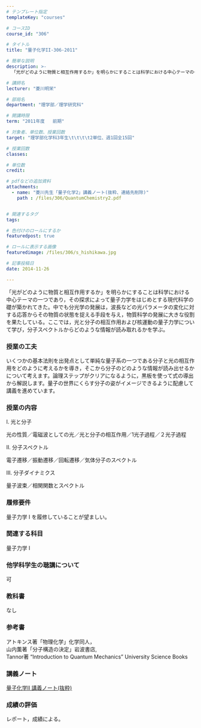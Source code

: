 ```yaml
---
# テンプレート指定
templateKey: "courses"

# コースID
course_id: "306"

# タイトル
title: "量子化学II-306-2011"

# 簡単な説明
description: >-
  「光がどのように物質と相互作用するか」を明らかにすることは科学における中心テーマの一つであり，その探求によって量子力学をはじめとする現代科学の礎が築かれてきた。中でも分光学の発展は，波長などの光パラメ...

# 講師名
lecturer: "菱川明栄"

# 部局名
department: "理学部／理学研究科"

# 開講時限
term: "2011年度	前期"

# 対象者、単位数、授業回数
target: "理学部化学科3年生\t\t\t\t2単位、週1回全15回"

# 授業回数
classes: 

# 単位数
credit: 

# pdfなどの追加資料
attachments: 
  - name: "菱川先生「量子化学2」講義ノート(抜粋、連絡先削除)" 
    path : /files/306/QuantumChemistry2.pdf


# 関連するタグ
tags:

# 色付けのロールにするか
featuredpost: true

# ロールに表示する画像
featuredimage: /files/306/s_hishikawa.jpg

# 記事投稿日
date: 2014-11-26

---
```

「光がどのように物質と相互作用するか」を明らかにすることは科学における中心テーマの一つであり，その探求によって量子力学をはじめとする現代科学の礎が築かれてきた。中でも分光学の発展は，波長などの光パラメータの変化に対する応答からその物質の状態を捉える手段を与え，物質科学の発展に大きな役割を果たしている。ここでは，光と分子の相互作用および核運動の量子力学について学び，分子スペクトルからどのような情報が読み取れるかを学ぶ。
### 授業の工夫

いくつかの基本法則を出発点として単純な量子系の一つである分子と光の相互作用をどのように考えるかを導き，そこから分子のどのような情報が読み出せるかについて考えます。論理ステップがクリアになるように，黒板を使って式の導出から解説します。量子の世界にくらす分子の姿がイメージできるように配慮して講義を進めています。

### 授業の内容

I. 光と分子

光の性質／電磁波としての光／光と分子の相互作用／1光子過程／２光子過程

II. 分子スペクトル

電子遷移／振動遷移／回転遷移／気体分子のスペクトル

III. 分子ダイナミクス

量子波束／相関関数とスペクトル

### 履修要件

量子力学 I を履修していることが望ましい。 

### 関連する科目

量子力学 I 

### 他学科学生の聴講について

可

### 教科書

なし

### 参考書

アトキンス著「物理化学」化学同人，  
山内薫著「分子構造の決定」岩波書店,  
Tannor著 “Introduction to Quantum Mechanics” University Science Books

### 講義ノート


[量子化学II 講義ノート(抜粋)](/files/306/QuantumChemistry2.pdf) 

### 成績の評価

レポート，成績による。
